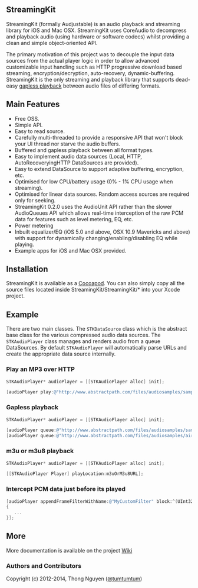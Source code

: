 ## StreamingKit

StreamingKit (formally Audjustable) is an audio playback and streaming library for iOS and Mac OSX.  StreamingKit uses CoreAudio to decompress and playback audio (using hardware or software codecs) whilst providing a clean and simple object-oriented API.

The primary motivation of this project was to decouple the input data sources from the actual player logic in order to allow advanced customizable input handling such as HTTP progressive download based streaming, encryption/decryption, auto-recovery, dynamic-buffering. StreamingKit is the only streaming and playback library that supports dead-easy [gapless playback](https://github.com/tumtumtum/StreamingKit/wiki/Gapless-playback) between audio files of differing formats.

## Main Features

* Free OSS.
* Simple API.
* Easy to read source.
* Carefully multi-threaded to provide a responsive API that won't block your UI thread nor starve the audio buffers.
* Buffered and gapless playback between all format types.
* Easy to implement audio data sources (Local, HTTP, AutoRecoveryingHTTP DataSources are provided).
* Easy to extend DataSource to support adaptive buffering, encryption, etc.
* Optimised for low CPU/battery usage (0% - 1% CPU usage when streaming).
* Optimised for linear data sources. Random access sources are required only for seeking.
* StreamingKit 0.2.0 uses the AudioUnit API rather than the slower AudioQueues API which allows real-time interception of the raw PCM data for features such as level metering, EQ, etc.
* Power metering
* Inbuilt equalizer/EQ (iOS 5.0 and above, OSX 10.9 Mavericks and above) with support for dynamically changing/enabling/disabling EQ while playing.
* Example apps for iOS and Mac OSX provided.

## Installation

StreamingKit is available as a [Cocoapod](http://cocoapods.org/?q=StreamingKit). You can also simply copy all the source files located inside StreamingKit/StreamingKit/* into your Xcode project.

## Example

There are two main classes.  The `STKDataSource` class which is the abstract base class for the various compressed audio data sources. The `STKAudioPlayer` class manages and renders audio from a queue DataSources. By default `STKAudioPlayer` will automatically parse URLs and create the appropriate data source internally.

### Play an MP3 over HTTP


```objective-c
STKAudioPlayer* audioPlayer = [[STKAudioPlayer alloc] init];

[audioPlayer play:@"http://www.abstractpath.com/files/audiosamples/sample.mp3"];
```

### Gapless playback

```objective-c
STKAudioPlayer* audioPlayer = [[STKAudioPlayer alloc] init];

[audioPlayer queue:@"http://www.abstractpath.com/files/audiosamples/sample.mp3"];
[audioPlayer queue:@"http://www.abstractpath.com/files/audiosamples/airplane.aac"];

```

### m3u or m3u8 playback

```objective-c
STKAudioPlayer* audioPlayer = [[STKAudioPlayer alloc] init];

[[STKAudioPlayer Player] playLocation:m3uOrM3u8URL];
```


### Intercept PCM data just before its played

```objective-c
[audioPlayer appendFrameFilterWithName:@"MyCustomFilter" block:^(UInt32 channelsPerFrame, UInt32 bytesPerFrame, UInt32 frameCount, void* frames)
{
   ...
}];
````


## More

More documentation is available on the project [Wiki](https://github.com/tumtumtum/StreamingKit/wiki/_pages)

### Authors and Contributors
Copyright (c) 2012-2014, Thong Nguyen ([@tumtumtum](http://www.twitter.com/tumtumtum))
